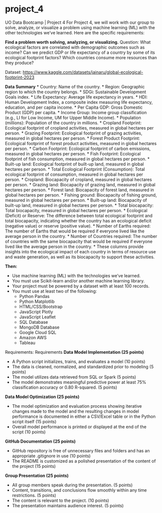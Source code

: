 # project_4
UO Data Bootcamp | Project 4
For Project 4, we will work with our group to solve, analyze, or visualize a problem using machine learning (ML) with the other technologies we’ve learned. Here are the specific requirements:

**Find a problem worth solving, analyzing, or visualizing.**
Question: 
What ecological factors are correlated with demographic outcomes such as income?
Can we predict GDP or life expectancy of a country by some of its ecological footprint factors?
Which countries consume more resources than they produce?

Dataset: 
https://www.kaggle.com/datasets/jainaru/global-ecological-footprint-2023

**Data Summary**
    * Country: Name of the country.
    * Region: Geographic region to which the country belongs.
    * SDGi: Sustainable Development Goals index.
    * Life Expectancy: Average life expectancy in years.
    * HDI: Human Development Index, a composite index measuring life expectancy, education, and per capita income.
    * Per Capita GDP: Gross Domestic Product (GDP) per capita.
    * Income Group: Income group classification (e.g., LI for Low Income, UM for Upper Middle Income).
    * Population (millions): Population of the country in millions.
    * Cropland Footprint: Ecological footprint of cropland activities, measured in global hectares per person.
    * Grazing Footprint: Ecological footprint of grazing activities, measured in global hectares per person.
    * Forest Product Footprint: Ecological footprint of forest product activities, measured in global hectares per person.
    * Carbon Footprint: Ecological footprint of carbon emissions, measured in global hectares per person.
    * Fish Footprint: Ecological footprint of fish consumption, measured in global hectares per person.
    * Built-up land: Ecological footprint of built-up land, measured in global hectares per person.
    * Total Ecological Footprint (Consumption): Total ecological footprint of consumption, measured in global hectares per person.
    * Cropland: Biocapacity of cropland, measured in global hectares per person.
    * Grazing land: Biocapacity of grazing land, measured in global hectares per person.
    * Forest land: Biocapacity of forest land, measured in global hectares per person.
    * Fishing ground: Biocapacity of fishing ground, measured in global hectares per person.
    * Built-up land: Biocapacity of built-up land, measured in global hectares per person.
    * Total biocapacity: Total biocapacity, measured in global hectares per person.
    * Ecological (Deficit) or Reserve: The difference between total ecological footprint and total biocapacity, indicating whether the country has an ecological deficit (negative value) or reserve (positive value).
    * Number of Earths required: The number of Earths that would be required if everyone lived like the average person in the country.
    * Number of Countries required: The number of countries with the same biocapacity that would be required if everyone lived like the average person in the country.
    * These columns provide insights into the ecological impact of each country in terms of resource use and waste generation, as well as its biocapacity to support these activities.

**Then:**
* Use machine learning (ML) with the technologies we’ve learned.
* You must use Scikit-learn and/or another machine learning library.
* Your project must be powered by a dataset with at least 100 records.
* You must use at least two of the following:
    * Python Pandas
    * Python Matplotlib
    * HTML/CSS/Bootstrap
    * JavaScript Plotly
    * JavaScript Leaflet
    * SQL Database
    * MongoDB Database
    * Google Cloud SQL
    * Amazon AWS
    * Tableau


Requirements: 
Requirements
**Data Model Implementation (25 points)**
- A Python script initializes, trains, and evaluates a model (10 points)
- The data is cleaned, normalized, and standardized prior to modeling (5 points)
- The model utilizes data retrieved from SQL or Spark (5 points)
- The model demonstrates meaningful predictive power at least 75% classification accuracy or 0.80 R-squared. (5 points)

**Data Model Optimization (25 points)**
- The model optimization and evaluation process showing iterative changes made to the model and the resulting changes in model performance is documented in either a CSV/Excel table or in the Python script itself (15 points)
- Overall model performance is printed or displayed at the end of the script (10 points)

**GitHub Documentation (25 points)**
- GitHub repository is free of unnecessary files and folders and has an appropriate .gitignore in use (10 points)
- The README is customized as a polished presentation of the content of the project (15 points)

**Group Presentation (25 points)**
- All group members speak during the presentation. (5 points)
- Content, transitions, and conclusions flow smoothly within any time restrictions. (5 points)
- The content is relevant to the project. (10 points)
- The presentation maintains audience interest. (5 points)

